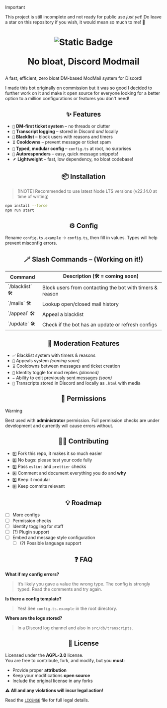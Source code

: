 > [!IMPORTANT]
> This project is still incomplete and not ready for public use _just yet_! Do leave a star on this repository if you wish, it would mean so much to me! 💖

<h1 align="center">

<img alt="Static Badge" src="https://img.shields.io/badge/version-not_yet!-red" />

No bloat, Discord Modmail

</h1>

A fast, efficient, zero bloat DM-based ModMail system for Discord!

I made this bot originally on commission but it was so good I decided to further work on it and make it open source for everyone looking for a better option to a million configurations or features you don't need!

<h2 align="center">✨ Features</h2>

- `🚀` **DM-first ticket system** – no threads or clutter
- `📁` **Transcript logging** – stored in Discord _and_ locally
- `🚫` **Blacklist** – block users with reasons and timers
- `⏳` **Cooldowns** – prevent message or ticket spam
- `💪` **Typed, modular config** – `config.ts` at root, no surprises
- `📨` **Autoresponders** – easy, quick message snippets!
- `🪶` **Lightweight** – fast, low dependency, no bloat codebase!

<h2 align="center">📦 Installation</h2>

> [!NOTE] Recommended to use latest Node LTS versions (v22.14.0 at time of writing)

```bash <br />
npm install --force
npm run start
```

<h2 align="center">⚙️ Config</h2>

Rename `config.ts.example` → `config.ts`, then fill in values. Types will help prevent misconfig errors.

<h2 align="center">🪄 Slash Commands – (Working on it!)</h2>

<table>
  <thead>
    <tr>
      <th>Command</th>
      <th>Description (🛠️ = coming soon)</th>
    </tr>
  </thead>
  <tbody>
    <tr>
      <td>`/blacklist` 🛠️</td>
      <td>Block users from contacting the bot with timers & reason</td>
    </tr>
    <tr>
      <td>`/mails` 🛠️</td>
      <td>Lookup open/closed mail history</td>
    </tr>
    <tr>
      <td>`/appeal` 🛠️</td>
      <td>Appeal a blacklist</td>
    </tr>
    <tr>
      <td>`/update` 🛠️</td>
      <td>Check if the bot has an update or refresh configs</td>
    </tr>
  </tbody>
</table>

<h2 align="center">🔨 Moderation Features</h2>

- `✅` Blacklist system with timers & reasons
- `🧾` Appeals system _(coming soon)_
- `⌛` Cooldowns between messages and ticket creation
- `🪪` Identity toggle for mod replies _(planned)_
- `✏️` Ability to edit previously sent messages _(soon)_
- `📝` Transcripts stored in Discord and locally as `.html` with media

<h2 align="center">🔐 Permissions</h2>

> [!WARNING]
> Best used with **administrator** permission.
> Full permission checks are under development and currently will cause errors without.

<h2 align="center">🧑‍💻 Contributing</h2>

- `1️⃣` Fork this repo, it makes it so much easier
- `2️⃣` No bugs: please test your code fully
- `3️⃣` Pass `eslint` and `prettier` checks
- `4️⃣` Comment and document everything you do and **why**
- `5️⃣` Keep it modular
- `6️⃣` Keep commits relevant

<h2 align="center">💡 Roadmap</h2>

- [ ] More configs
- [ ] Permission checks
- [ ] Identity toggling for staff
- [ ] (?) Plugin support
- [ ] Embed and message style configuration
  - [ ] (?) Possible language support

<h2 align="center">❓ FAQ</h2>

**What if my config errors?**<br />

> It’s likely you gave a value the wrong type. The config is strongly typed. Read the comments and try again.

**Is there a config template?**<br />

> Yes! See `config.ts.example` in the root directory.

**Where are the logs stored?**<br />

> In a Discord log channel and also in `src/db/transcripts`.

<h2 align="center">📜 License</h2>

Licensed under the **AGPL-3.0** license.<br />
You are free to contribute, fork, and modify, but you **must**:

- Provide proper **attribution**
- Keep your modifications **open source**
- Include the original license in any forks

⚠️ **All and any violations will incur legal action!**

Read the [`LICENSE`](./LICENCE) file for full legal details.
